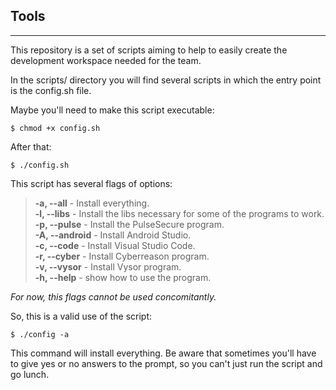 ## Tools

---

This repository is a set of scripts aiming to help to easily create the development workspace needed for the team.

In the scripts/ directory you will find several scripts in which the entry point is the config.sh file.

Maybe you'll need to make this script executable:

```shell
$ chmod +x config.sh
```

After that:

```shell
$ ./config.sh
```

This script has several flags of options:

> **-a, --all** - Install everything.<br>
> **-l, --libs** - Install the libs necessary for some of the programs to work.<br>
> **-p, --pulse** - Install the PulseSecure program.<br>
> **-A, --android** - Install Android Studio.<br>
> **-c, --code** - Install Visual Studio Code.<br>
> **-r, --cyber** - Install Cyberreason program.<br>
> **-v, --vysor** - Install Vysor program.<br>
> **-h, --help** - show how to use the program.<br>

*For now, this flags cannot be used concomitantly.*

So, this is a valid use of the script:

```shell
$ ./config -a
```

This command will install everything. Be aware that sometimes you'll have to give yes or no answers to the prompt, so you can't just run the script and go lunch.

